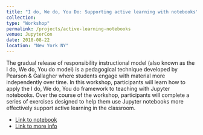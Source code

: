 ```yaml
---
title: "I do, We do, You Do: Supporting active learning with notebooks"
collection: 
type: "Workshop"
permalink: /projects/active-learning-notebooks
venue: JupyterCon
date: 2018-08-22
location: "New York NY"
---
```


The gradual release of responsibility instructional model (also known as the I do, We do, You do model) is a pedagogical technique developed by Pearson & Gallagher where students engage with material more independently over time. In this workshop, participants will learn how to apply the I do, We do, You do framework to teaching with Jupyter notebooks. Over the course of the workshop, participants will complete a series of exercises designed to help them use Jupyter notebooks more effectively support active learning in the classroom.

* [Link to notebook](https://www.kaggle.com/rtatman/active-learning-with-notebooks-jupytercon/)
* [Link to more info](https://conferences.oreilly.com/jupyter/jup-ny/public/schedule/detail/68277)
